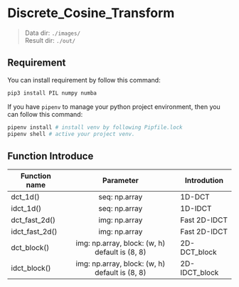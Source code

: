 # Discrete_Cosine_Transform

> Data dir: `./images/` \
> Result dir: `./out/`

## Requirement

You can install requirement by follow this command:

```sh
pip3 install PIL numpy numba
```

If you have `pipenv` to manage your python project environment, then you can follow this command:

```sh
pipenv install # install venv by following Pipfile.lock
pipenv shell # active your project venv.
```

## Function Introduce

| Function name  |                   Parameter                    | Introdution   |
| -------------- | :--------------------------------------------: | ------------- |
| dct_1d()       |                 seq: np.array                  | 1D-DCT        |
| idct_1d()      |                 seq: np.array                  | 1D-IDCT       |
| dct_fast_2d()  |                 img: np.array                  | Fast 2D-IDCT  |
| idct_fast_2d() |                 img: np.array                  | Fast 2D-IDCT  |
| dct_block()    | img: np.array, block: (w, h) default is (8, 8) | 2D-DCT_block  |
| idct_block()   | img: np.array, block: (w, h) default is (8, 8) | 2D-IDCT_block |
